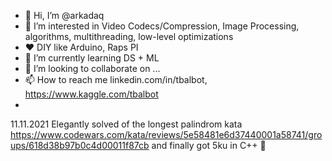 - 👋 Hi, I’m @arkadaq
- 👀 I’m interested in Video Codecs/Compression, Image Processing, algorithms, multithreading, low-level optimizations
- ❤️ DIY like Arduino, Raps PI
- 🌱 I’m currently learning DS + ML
- 💞️ I’m looking to collaborate on ...
- 📫 How to reach me linkedin.com/in/tbalbot, https://www.kaggle.com/tbalbot
- 

<!---
arkadaq/arkadaq is a ✨ special ✨ repository because its `README.md` (this file) appears on your GitHub profile.
You can click the Preview link to take a look at your changes.
--->

11.11.2021
Elegantly solved of the longest palindrom kata  https://www.codewars.com/kata/reviews/5e58481e6d37440001a58741/groups/618d38b97b0c4d00011f87cb
and finally got 5ku in С++ 👘
